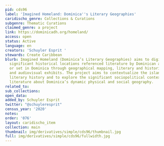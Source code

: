 ```yaml
---
pid: cds96
label: 'Imagined Homeland: Dominica''s Literary Geographies'
caridischo_genre: Collections & Curations
subgenre: Thematic Curations
claimed_genre: a project
link: https://dominicadh.org/homeland/
access: open
status: Active
language: en
creators: 'Schuyler Esprit '
stewards: Create Caribbean
blurb: Imagined Homeland (Dominica’s Literary Geographies) aims to digitally recreate
  significant historical locations referenced literature by Dominican authors and
  or set in Dominica through geographical mapping, literary and historical analysis
  and audiovisual exhibits. The project aims to contextualize the island’s complex
  literary history and to explore the significant sociopolitical contexts that influenced
  literature about Dominica’s dynamic physical and social geography.
related_to:
sub_collections:
open_data:
added_by: Schuyler Esprit
twitter: "@schuyleresprit"
census_year: '2020'
notes:
order: '076'
layout: caridischo_item
collection: main
thumbnail: img/derivatives/simple/cds96/thumbnail.jpg
full: img/derivatives/simple/cds96/fullwidth.jpg
---
```

